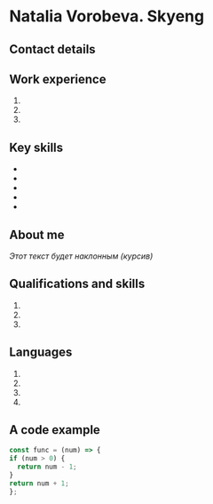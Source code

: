   # Natalia Vorobeva. Skyeng
  ## Contact details
  ## Work experience
  1.
  2.
  3.
  ## Key skills
  *
  *
  *
  *
  *
  ## About me
  *Этот текст будет наклонным (курсив)*
  ## Qualifications and skills
  1.
  2.
  3.
  ## Languages
  1.
  2.
  3.
  4.
  ## A code example
  ```javascript
const func = (num) => {
  if (num > 0) {
    return num - 1;
  }
  return num + 1;
};
```